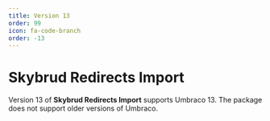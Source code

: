 ```yaml
---
title: Version 13
order: 99
icon: fa-code-branch
order: -13
---
```


# Skybrud Redirects Import

Version 13 of **Skybrud Redirects Import** supports Umbraco 13. The package does not support older versions of Umbraco.

<ul class="cards-children"></ul>